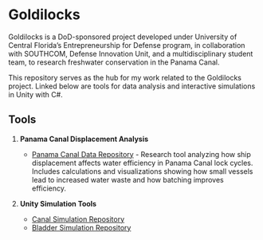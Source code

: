 # Goldilocks

Goldilocks is a DoD-sponsored project developed under University of Central Florida’s Entrepreneurship for Defense program, in collaboration with SOUTHCOM, Defense Innovation Unit, and a multidisciplinary student team, to research freshwater conservation in the Panama Canal.

This repository serves as the hub for my work related to the Goldilocks project. Linked below are tools for data analysis and interactive simulations in Unity with C#.

## Tools

1. **Panama Canal Displacement Analysis**  
   - [Panama Canal Data Repository](https://github.com/jleto6/panama-canal-data) - Research tool analyzing how ship displacement affects water efficiency in Panama Canal lock cycles. Includes calculations and visualizations showing how small vessels lead to increased water waste and how batching improves efficiency.

1. **Unity Simulation Tools**
   - [Canal Simulation Repository](https://github.com/jleto6/canal-sim)  
   - [Bladder Simulation Repository](https://github.com/jleto6/bladder-sim)  

